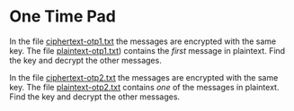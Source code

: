 # One Time Pad

In the file [ciphertext-otp1.txt](./ciphertext-otp1.txt) the messages are encrypted with the same key.
The file [plaintext-otp1.txt](./plaintext-otp1.txt)) contains the _first_ message in plaintext.
Find the key and decrypt the other messages.

In the file [ciphertext-otp2.txt](./ciphertext-otp2.txt) the messages are encrypted with the same key.
The file [plaintext-otp2.txt](./plaintext-otp2.txt) contains _one_ of the messages in plaintext.
Find the key and decrypt the other messages.

